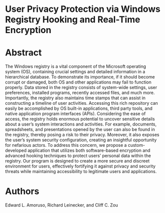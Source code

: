 # User Privacy Protection via Windows Registry Hooking and Real-Time Encryption

# Abstract
The Windows registry is a vital component of the Microsoft operating system (OS), containing crucial settings and detailed information in a hierarchical database. To demonstrate its importance, if it should become corrupt or damaged, both OS and other applications may fail to function properly. Data stored in the registry consists of system-wide settings, user preferences, installed programs, recently accessed files, and much more. Importantly, the registry also maintains time stamps that can assist in constructing a timeline of user activities. Accessing this rich repository can easily be accomplished by OS built-in applications, third party tools, and native application program interfaces (APIs). Considering the ease of access, the registry holds enormous potential to uncover sensitive details about a user’s system interactions and activities. For example, documents, spreadsheets, and presentations opened by the user can also be found in the registry, thereby posing a risk to their privacy. Moreover, it also exposes the user’s system security configuration, creating an insightful opportunity for nefarious actors. To address this concern, we propose a custom-developed application that utilizes both software-based encryption and advanced hooking techniques to protect users’ personal data within the registry. Our program is designed to create a more secure and discreet environment for users, effectively fortifying it against privacy and security threats while maintaining accessibility to legitimate users and applications.

# Authors
Edward L. Amoruso, Richard Leinecker, and Cliff C. Zou
